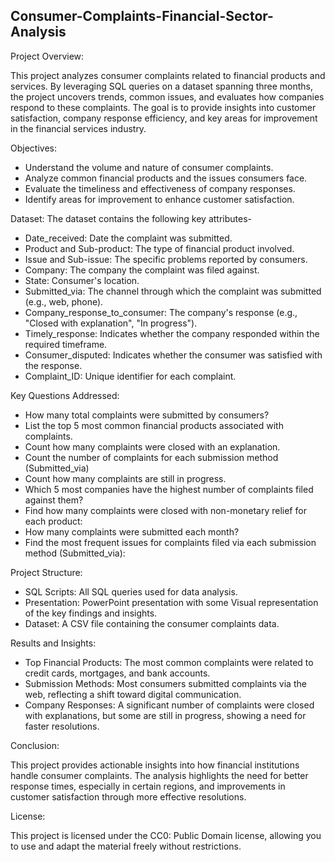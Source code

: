 ## Consumer-Complaints-Financial-Sector-Analysis

Project Overview:

This project analyzes consumer complaints related to financial products and services. By leveraging SQL queries on a dataset spanning three months, the project uncovers trends, common issues, and evaluates how companies respond to these complaints. The goal is to provide insights into customer satisfaction, company response efficiency, and key areas for improvement in the financial services industry.


Objectives:
- Understand the volume and nature of consumer complaints.
- Analyze common financial products and the issues consumers face.
- Evaluate the timeliness and effectiveness of company responses.
- Identify areas for improvement to enhance customer satisfaction.



Dataset:
The dataset contains the following key attributes-
- Date_received: Date the complaint was submitted.
- Product and Sub-product: The type of financial product involved.
- Issue and Sub-issue: The specific problems reported by consumers.
- Company: The company the complaint was filed against.
- State: Consumer's location.
- Submitted_via: The channel through which the complaint was submitted (e.g., web, phone).
- Company_response_to_consumer: The company's response (e.g., "Closed with explanation", "In progress").
- Timely_response: Indicates whether the company responded within the required timeframe.
- Consumer_disputed: Indicates whether the consumer was satisfied with the response.
- Complaint_ID: Unique identifier for each complaint.



Key Questions Addressed:

- How many total complaints were submitted by consumers?
- List the top 5 most common financial products associated with complaints.
- Count how many complaints were closed with an explanation.
- Count the number of complaints for each submission method (Submitted_via)
- Count how many complaints are still in progress.
- Which 5 most companies have the highest number of complaints filed against them?
- Find how many complaints were closed with non-monetary relief for each product:
- How many complaints were submitted each month?
- Find the most frequent issues for complaints filed via each submission method (Submitted_via):



Project Structure:
- SQL Scripts: All SQL queries used for data analysis.
- Presentation: PowerPoint presentation with some Visual representation of the key findings and insights.
- Dataset: A CSV file containing the consumer complaints data.



Results and Insights:
- Top Financial Products: The most common complaints were related to credit cards, mortgages, and bank accounts.
- Submission Methods: Most consumers submitted complaints via the web, reflecting a shift toward digital communication.
- Company Responses: A significant number of complaints were closed with explanations, but some are still in progress, showing a need for faster resolutions.


Conclusion:

This project provides actionable insights into how financial institutions handle consumer complaints. The analysis highlights the need for better response times, especially in certain regions, and improvements in customer satisfaction through more effective resolutions.



License:

This project is licensed under the CC0: Public Domain license, allowing you to use and adapt the material freely without restrictions.

